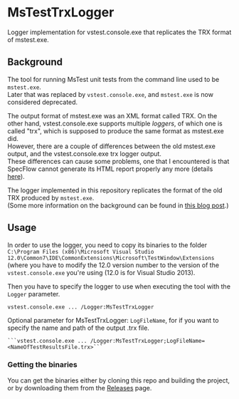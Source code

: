 # MsTestTrxLogger
Logger implementation for vstest.console.exe that replicates the TRX format of mstest.exe.

## Background

The tool for running MsTest unit tests from the command line used to be `mstest.exe`.  
Later that was replaced by `vstest.console.exe`, and `mstest.exe` is now considered deprecated.

The output format of mstest.exe was an XML format called TRX. On the other hand, vstest.console.exe supports multiple *loggers*, of which one is called "trx", which is supposed to produce the same format as mstest.exe did.  
However, there are a couple of differences between the old mstest.exe output, and the vstest.console.exe trx logger output.  
These differences can cause some problems, one that I encountered is that SpecFlow cannot generate its HTML report properly any more (details [here](https://github.com/techtalk/SpecFlow/issues/278)).

The logger implemented in this repository replicates the format of the old TRX produced by `mstest.exe`.  
(Some more information on the background can be found in [this blog post](http://blog.markvincze.com/how-to-fix-the-empty-specflow-html-report-problem-with-vstest-console-exe/).)

## Usage

In order to use the logger, you need to copy its binaries to the folder `C:\Program Files (x86)\Microsoft Visual Studio 12.0\Common7\IDE\CommonExtensions\Microsoft\TestWindow\Extensions` (where you have to modify the 12.0 version number to the version of the `vstest.console.exe` you're using (12.0 is for Visual Studio 2013).

Then you have to specify the logger to use when executing the tool with the `Logger` parameter.

    vstest.console.exe ... /Logger:MsTestTrxLogger

Optional parameter for MsTestTrxLogger: `LogFileName`, for if you want to specify the name and path of the output .trx file.
	
	```vstest.console.exe ... /Logger:MsTestTrxLogger;LogFileName=<NameOfTestResultsFile.trx>```

### Getting the binaries

You can get the binaries either by cloning this repo and building the project, or by downloading them from the [Releases](https://github.com/markvincze/MsTestTrxLogger/releases) page.
